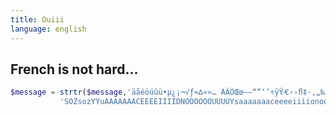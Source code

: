 ```yaml
---
title: Ouiii
language: english
---
```


## French is not hard...

```php
$message = strtr($message,'äåéöúûü•µ¿¡¬√ƒ≈∆«»… ÀÃÕŒœ–—“”‘’÷ÿŸ⁄€‹›ﬂ‡·‚„‰ÂÊÁËÈÍÎÏÌÓÔÒÚÛÙıˆ¯˘˙˚¸˝ˇ',
           'SOZsozYYuAAAAAAACEEEEIIIIDNOOOOOOUUUUYsaaaaaaaceeeeiiiionoooooouuuuyy');
```